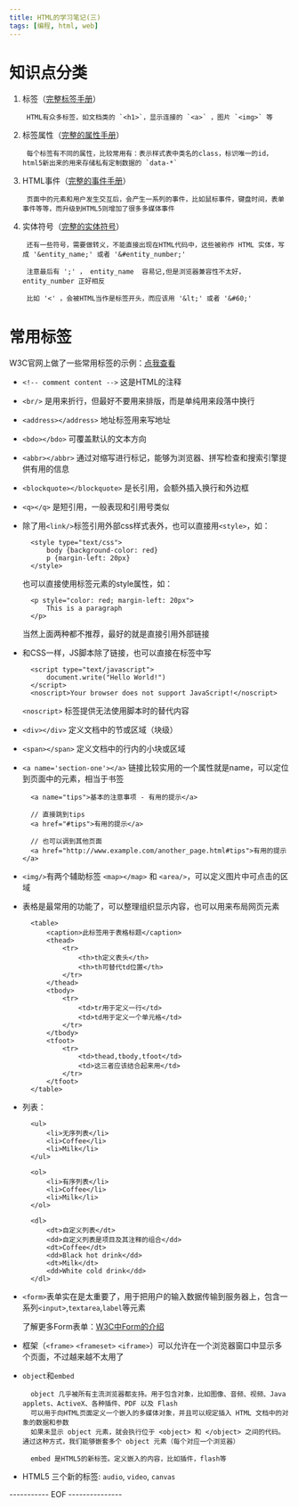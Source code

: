 ```yaml
---
title: HTML的学习笔记(三)
tags: [编程, html, web]
---
```


# 知识点分类

1. 标签（[完整标签手册](http://www.w3school.com.cn/tags/html_ref_byfunc.asp)）

        HTML有众多标签，如文档类的 `<h1>`，显示连接的 `<a>` ，图片 `<img>` 等

2. 标签属性（[完整的属性手册](http://www.w3school.com.cn/tags/html_ref_standardattributes.asp)）

        每个标签有不同的属性，比较常用有：表示样式表中类名的class，标识唯一的id，html5新出来的用来存储私有定制数据的 `data-*`

3. HTML事件（[完整的事件手册](http://www.w3school.com.cn/tags/html_ref_eventattributes.asp)）

        页面中的元素和用户发生交互后，会产生一系列的事件，比如鼠标事件，键盘时间，表单事件等等，而升级到HTML5则增加了很多多媒体事件

4. 实体符号（[完整的实体符号](http://www.w3school.com.cn/tags/html_ref_entities.html)）

        还有一些符号，需要做转义，不能直接出现在HTML代码中，这些被称作 HTML 实体，写成 '&entity_name;' 或者 '&#entity_number;'

        注意最后有 ';' ， entity_name  容易记,但是浏览器兼容性不太好， entity_number 正好相反

        比如 '<' ，会被HTML当作是标签开头，而应该用 '&lt;' 或者 '&#60;'


<!--more-->

# 常用标签

W3C官网上做了一些常用标签的示例：[点我查看](http://www.w3school.com.cn/html/html_quick.asp)

- `<!-- comment content -->` 这是HTML的注释

- `<br/>` 是用来折行，但最好不要用来排版，而是单纯用来段落中换行

- `<address></address>` 地址标签用来写地址

- `<bdo></bdo>` 可覆盖默认的文本方向

- `<abbr></abbr>` 通过对缩写进行标记，能够为浏览器、拼写检查和搜索引擎提供有用的信息

- `<blockquote></blockquote>` 是长引用，会额外插入换行和外边框

- `<q></q>` 是短引用，一般表现和引用号类似

- 除了用`<link/>`标签引用外部css样式表外，也可以直接用`<style>`，如：

        <style type="text/css">
            body {background-color: red}
            p {margin-left: 20px}
        </style>

    也可以直接使用标签元素的style属性，如：

        <p style="color: red; margin-left: 20px">
            This is a paragraph
        </p>

    当然上面两种都不推荐，最好的就是直接引用外部链接

- 和CSS一样，JS脚本除了链接，也可以直接在标签中写

        <script type="text/javascript">
            document.write("Hello World!")
        </script>
        <noscript>Your browser does not support JavaScript!</noscript>

    `<noscript>` 标签提供无法使用脚本时的替代内容

- `<div></div>` 定义文档中的节或区域（块级）

- `<span></span>` 定义文档中的行内的小块或区域

- `<a name='section-one'></a>` 链接比较实用的一个属性就是name，可以定位到页面中的元素，相当于书签

        <a name="tips">基本的注意事项 - 有用的提示</a>

        // 直接跳到tips
        <a href="#tips">有用的提示</a>

        // 也可以调到其他页面
        <a href="http://www.example.com/another_page.html#tips">有用的提示</a>

- `<img/>`有两个辅助标签 `<map></map>` 和 `<area/>`，可以定义图片中可点击的区域

- 表格是最常用的功能了，可以整理组织显示内容，也可以用来布局网页元素

        <table>
            <caption>此标签用于表格标题</caption>
            <thead>
                <tr>
                    <th>th定义表头</th>
                    <th>th可替代td位置</th>
                </tr>
            </thead>
            <tbody>
                <tr>
                    <td>tr用于定义一行</td>
                    <td>td用于定义一个单元格</td>
                </tr>
            </tbody>
            <tfoot>
                <tr>
                    <td>thead,tbody,tfoot</td>
                    <td>这三者应该结合起来用</td>
                </tr>
            </tfoot>
        </table>

- 列表：

        <ul>
            <li>无序列表</li>
            <li>Coffee</li>
            <li>Milk</li>
        </ul>

        <ol>
            <li>有序列表</li>
            <li>Coffee</li>
            <li>Milk</li>
        </ol>

        <dl>
            <dt>自定义列表</dt>
            <dd>自定义列表是项目及其注释的组合</dd>
            <dt>Coffee</dt>
            <dd>Black hot drink</dd>
            <dt>Milk</dt>
            <dd>White cold drink</dd>
        </dl>

- `<form>`表单实在是太重要了，用于把用户的输入数据传输到服务器上，包含一系列`<input>`,`textarea`,`label`等元素

    了解更多Form表单：[W3C中Form的介绍](http://www.w3school.com.cn/html/html_forms.asp)

- 框架（`<frame>` `<frameset>` `<iframe>`）可以允许在一个浏览器窗口中显示多个页面，不过越来越不太用了

- `object`和`embed`

        object 几乎被所有主流浏览器都支持。用于包含对象，比如图像、音频、视频、Java applets、ActiveX、各种插件、PDF 以及 Flash
        可以用于向HTML页面定义一个嵌入的多媒体对象，并且可以规定插入 HTML 文档中的对象的数据和参数
        如果未显示 object 元素，就会执行位于 <object> 和 </object> 之间的代码。通过这种方式，我们能够嵌套多个 object 元素（每个对应一个浏览器）

        embed 是HTML5的新标签。定义嵌入的内容，比如插件，flash等

- HTML5 三个新的标签: `audio`, `video`, `canvas`

----------- EOF ---------------
